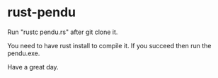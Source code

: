 # rust-pendu

Run "rustc pendu.rs" after git clone it.

You need to have rust install to compile it.
If you succeed then run the pendu.exe.

Have a great day.

